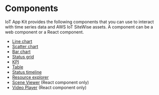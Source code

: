 # Components

IoT App Kit provides the following components that you can use to interact with time series data and AWS IoT SiteWise assets. A component can be a web component or a React component. 

* [Line chart](https://github.com/awslabs/iot-app-kit/tree/main/docs/LineChart.md)
* [Scatter chart](https://github.com/awslabs/iot-app-kit/tree/main/docs/ScatterChart.md)
* [Bar chart](https://github.com/awslabs/iot-app-kit/tree/main/docs/BarChart.md)
* [Status grid](https://github.com/awslabs/iot-app-kit/tree/main/docs/StatusGrid.md)
* [KPI](https://github.com/awslabs/iot-app-kit/tree/main/docs/KPI.md)
* [Table](https://github.com/awslabs/iot-app-kit/tree/main/docs/Table.md)
* [Status timeline](https://github.com/awslabs/iot-app-kit/tree/main/docs/StatusTimeline.md)
* [Resource explorer](https://github.com/awslabs/iot-app-kit/tree/main/docs/ResourceExplorer.md)
* [Scene Viewer](https://github.com/awslabs/iot-app-kit/blob/main/docs/SceneViewer.md) (React component only)
* [Video Player](https://github.com/awslabs/iot-app-kit/blob/main/docs/VideoPlayer.md) (React component only)

